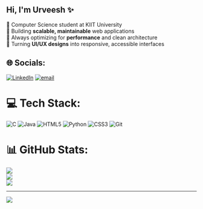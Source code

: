 ## Hi, I'm Urveesh ✨

🧠 Computer Science student at KIIT University<br/>
🪻 Building **scalable, maintainable** web applications<br/>
🚀 Always optimizing for **performance** and clean architecture<br/> 
🎨 Turning **UI/UX designs** into responsive, accessible interfaces<br/>

## 🌐 Socials:
[![LinkedIn](https://img.shields.io/badge/LinkedIn-%230077B5.svg?logo=linkedin&logoColor=white)](https://linkedin.com/in/urveesh-dadhich) [![email](https://img.shields.io/badge/Email-D14836?logo=gmail&logoColor=white)](mailto:urveeshdadhich25gmail.com) 

# 💻 Tech Stack:
![C](https://img.shields.io/badge/c-%2300599C.svg?style=for-the-badge&logo=c&logoColor=white) ![Java](https://img.shields.io/badge/java-%23ED8B00.svg?style=for-the-badge&logo=openjdk&logoColor=white) ![HTML5](https://img.shields.io/badge/html5-%23E34F26.svg?style=for-the-badge&logo=html5&logoColor=white) ![Python](https://img.shields.io/badge/python-3670A0?style=for-the-badge&logo=python&logoColor=ffdd54) ![CSS3](https://img.shields.io/badge/css3-%231572B6.svg?style=for-the-badge&logo=css3&logoColor=white) ![Git](https://img.shields.io/badge/git-%23F05033.svg?style=for-the-badge&logo=git&logoColor=white)
# 📊 GitHub Stats:
![](https://github-readme-stats.vercel.app/api?username=urveeshdadhich&theme=merko&hide_border=false&include_all_commits=false&count_private=false)<br/>
![](https://nirzak-streak-stats.vercel.app/?user=urveeshdadhich&theme=merko&hide_border=false)<br/>
![](https://github-readme-stats.vercel.app/api/top-langs/?username=urveeshdadhich&theme=merko&hide_border=false&include_all_commits=false&count_private=false&layout=compact)

---
[![](https://visitcount.itsvg.in/api?id=urveeshdadhich&icon=0&color=0)](https://visitcount.itsvg.in)

<!-- Proudly created with GPRM ( https://gprm.itsvg.in ) -->

